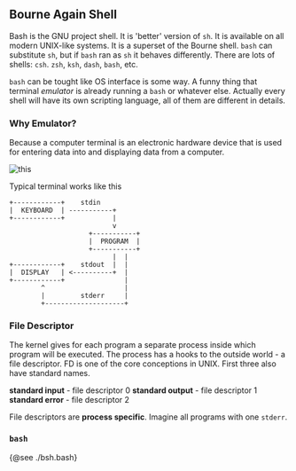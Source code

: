 ## Bourne Again Shell
Bash is the GNU project shell. It is 'better' version of `sh`. It is available on all modern UNIX-like systems. It is a superset of the Bourne shell. `bash` can substitute `sh`, but if `bash` ran as `sh` it behaves differently. There are lots of shells: `csh`. `zsh`, `ksh`, `dash`, `bash`, etc.

`bash` can be tought like OS interface is some way. A funny thing that terminal *emulator* is already running a `bash` or whatever else. Actually every shell will have its own scripting language, all of them are different in details.

### Why Emulator?

Because a computer terminal is an electronic hardware device that is used for entering data into and displaying data from a computer.

![this](https://en.wikipedia.org/wiki/File:DEC_VT100_terminal.jpg "terminal")

Typical terminal works like this

```
+------------+    stdin
|  KEYBOARD  | -----------+
+------------+            |
                          v
                    +-----------+
                    |  PROGRAM  |
                    +-----------+
                          |  |
+------------+    stdout  |  |
|  DISPLAY   | <----------+  |
+------------+               |
        ^                    |
        |         stderr     |
        +--------------------+
```

### File Descriptor
The kernel gives for each program a separate process inside which program will be executed. The process has a hooks to the outside world - a file descriptor. FD is one of the core conceptions in UNIX. First three also have standard names.

**standard input** - file descriptor 0
**standard output** - file descriptor 1
**standard error** - file descriptor 2

File descriptors are **process specific**. Imagine all programs with one `stderr`. 

### `bash`
{@see ./bsh.bash}

